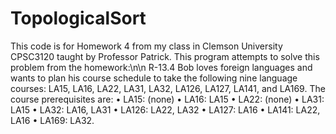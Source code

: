 # TopologicalSort 
This code is for Homework 4 from my class in Clemson University CPSC3120 taught by Professor Patrick.
This program attempts to solve this problem from the homework:\n\n
R-13.4 
Bob loves foreign languages and wants to plan his course schedule to take the following nine language courses: LA15, LA16, LA22, LA31, LA32, LA126, LA127, LA141, and LA169. The course prerequisites are:
• LA15: (none)
• LA16: LA15
• LA22: (none)
• LA31: LA15
• LA32: LA16, LA31
• LA126: LA22, LA32 
• LA127: LA16
• LA141: LA22, LA16 
• LA169: LA32.
